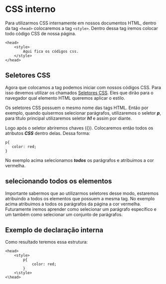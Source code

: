 # CSS interno

Para utilizarmos CSS internamente em nossos documentos HTML, dentro da tag `<head>` colocaremos a tag `<style>`. Dentro dessa tag iremos colocar todo código CSS de nossa página.

    <head>
        <style>
            Aqui fica os códigos css.
        </style>
    </head>

## Seletores CSS
Agora que colocamos a tag podemos iniciar com nossos códigos CSS. Para isso devemos utilizar os chamados <ins>Seletores CSS</ins>. Eles que dirão para o navegador qual elemento HTML queremos aplicar o estilo. 

Os seletores CSS possuem o mesmo nome das tags HTML. Então por exemplo, quando quisermos selecionar parágrafos, utilizaremos o seletor ***p***, para título principal utilizaremos seletor ***h1*** e assim por diante.

Logo após o seletor abriremos chaves ({}). Colocaremos então todos os atributos ***CSS*** dentro delas. Dessa forma:

    p{
       color: red; 
    }

No exemplo acima selecionamos ***todos*** os parágrafos e atribuimos a cor vermelha.

## selecionando todos os elementos

Importante sabermos que ao utilizarmos seletores desse modo, estaremos atribuindo a todos os elementos que possuem a mesma tag. No exemplo acima atribuimos a todos os parágrafos da página a cor vermelha. Futuramente iremos aprender como selecionar um parágrafo específico e um também como selecionar um conjunto de parágrafos.

## Exemplo de declaração interna

Como resultado teremos essa estrutura:

    <head>
        <style>
            p{
                color: red;
            }
        <\style>
    <\head>